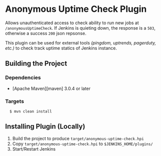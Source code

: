 Anonymous Uptime Check Plugin
=====================

Allows unauthenticated access to check ability to run new jobs at `/anonymousUptimeCheck`.
If Jenkins is quieting down, the response is a `503`, otherwise a success `200` json repsonse.

This plugin can be used for external tools _(pingdom, uptrends, pagerduty, etc.)_ to check track uptime statics of Jenkins instance.

Building the Project
--------------------

### Dependencies
* [Apache Maven][maven] 3.0.4 or later

### Targets
```shell
  $ mvn clean install
```

Installing Plugin (Locally)
-------------------------
1. Build the project to produce `target/anonymous-uptime-check.hpi`
2. Copy `target/anonymous-uptime-check.hpi` to `$JENKINS_HOME/plugins/`
3. Start/Restart Jenkins
